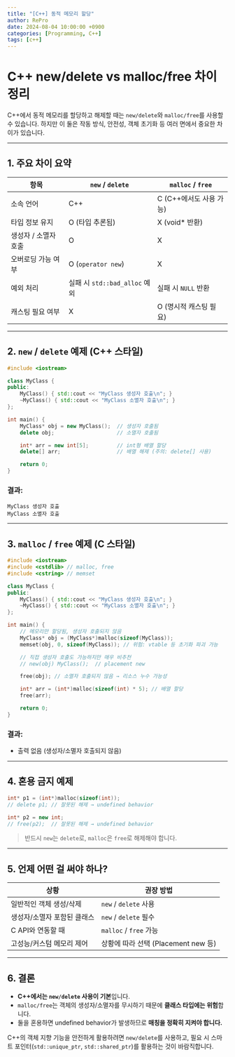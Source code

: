 ```yaml
---
title: "[C++] 동적 메모리 할당"
author: RePro
date: 2024-08-04 10:00:00 +0900
categories: [Programming, C++]
tags: [c++]
---
```


# C++ new/delete vs malloc/free 차이 정리

C++에서 동적 메모리를 할당하고 해제할 때는 `new/delete`와 `malloc/free`를 사용할 수 있습니다. 하지만 이 둘은 작동 방식, 안전성, 객체 초기화 등 여러 면에서 중요한 차이가 있습니다.

---

## 1. 주요 차이 요약

| 항목 | `new` / `delete` | `malloc` / `free` |
|------|------------------|-------------------|
| 소속 언어 | C++ | C (C++에서도 사용 가능) |
| 타입 정보 유지 | O (타입 추론됨) | X (void* 반환) |
| 생성자 / 소멸자 호출 | O | X |
| 오버로딩 가능 여부 | O (`operator new`) | X |
| 예외 처리 | 실패 시 `std::bad_alloc` 예외 | 실패 시 `NULL` 반환 |
| 캐스팅 필요 여부 | X | O (명시적 캐스팅 필요) |

---

## 2. `new` / `delete` 예제 (C++ 스타일)

```cpp
#include <iostream>

class MyClass {
public:
    MyClass() { std::cout << "MyClass 생성자 호출\n"; }
    ~MyClass() { std::cout << "MyClass 소멸자 호출\n"; }
};

int main() {
    MyClass* obj = new MyClass();  // 생성자 호출됨
    delete obj;                    // 소멸자 호출됨

    int* arr = new int[5];         // int형 배열 할당
    delete[] arr;                  // 배열 해제 (주의: delete[] 사용)

    return 0;
}
```

### 결과:
```
MyClass 생성자 호출
MyClass 소멸자 호출
```

---

## 3. `malloc` / `free` 예제 (C 스타일)

```cpp
#include <iostream>
#include <cstdlib> // malloc, free
#include <cstring> // memset

class MyClass {
public:
    MyClass() { std::cout << "MyClass 생성자 호출\n"; }
    ~MyClass() { std::cout << "MyClass 소멸자 호출\n"; }
};

int main() {
    // 메모리만 할당됨, 생성자 호출되지 않음
    MyClass* obj = (MyClass*)malloc(sizeof(MyClass));
    memset(obj, 0, sizeof(MyClass)); // 위험: vtable 등 초기화 파괴 가능

    // 직접 생성자 호출도 가능하지만 매우 비추천
    // new(obj) MyClass();  // placement new

    free(obj); // 소멸자 호출되지 않음 → 리소스 누수 가능성

    int* arr = (int*)malloc(sizeof(int) * 5); // 배열 할당
    free(arr);

    return 0;
}
```

### 결과:
- 출력 없음 (생성자/소멸자 호출되지 않음)

---

## 4. 혼용 금지 예제

```cpp
int* p1 = (int*)malloc(sizeof(int));
// delete p1; // 잘못된 해제 → undefined behavior

int* p2 = new int;
// free(p2);  // 잘못된 해제 → undefined behavior
```

> 반드시 `new`는 `delete`로, `malloc`은 `free`로 해제해야 합니다.

---

## 5. 언제 어떤 걸 써야 하나?

| 상황 | 권장 방법 |
|------|-------------|
| 일반적인 객체 생성/삭제 | `new` / `delete` 사용 |
| 생성자/소멸자 포함된 클래스 | `new` / `delete` 필수 |
| C API와 연동할 때 | `malloc` / `free` 가능 |
| 고성능/커스텀 메모리 제어 | 상황에 따라 선택 (Placement new 등) |

---

## 6. 결론

- **C++에서는 `new/delete` 사용이 기본**입니다.
- `malloc/free`는 객체의 생성자/소멸자를 무시하기 때문에 **클래스 타입에는 위험**합니다.
- 둘을 혼용하면 undefined behavior가 발생하므로 **매칭을 정확히 지켜야 합니다.**

C++의 객체 지향 기능을 안전하게 활용하려면 `new/delete`를 사용하고, 필요 시 스마트 포인터(`std::unique_ptr`, `std::shared_ptr`)를 활용하는 것이 바람직합니다.

